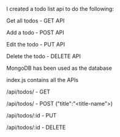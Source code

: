 I created a todo list api to do the following:


Get all todos - GET API

Add a todo - POST API

Edit the todo - PUT API

Delete the todo - DELETE API

MongoDB has been used as the database

index.js contains all the APIs

/api/todos/ - GET

/api/todos/ - POST ("title":"<title-name">)

/api/todos/:id - PUT 

/api/todos/:id - DELETE

